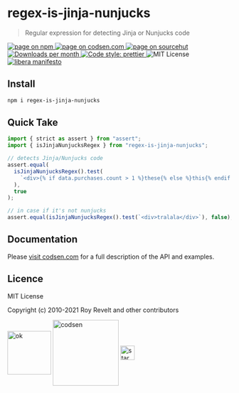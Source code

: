 # regex-is-jinja-nunjucks

> Regular expression for detecting Jinja or Nunjucks code

<div class="package-badges">
  <a href="https://www.npmjs.com/package/regex-is-jinja-nunjucks" rel="nofollow noreferrer noopener">
    <img src="https://img.shields.io/badge/-npm-blue?style=flat-square" alt="page on npm">
  </a>
  <a href="https://codsen.com/os/regex-is-jinja-nunjucks" rel="nofollow noreferrer noopener">
    <img src="https://img.shields.io/badge/-codsen-blue?style=flat-square" alt="page on codsen.com">
  </a>
  <a href="https://git.sr.ht/~royston/codsen/tree/master/packages/regex-is-jinja-nunjucks" rel="nofollow noreferrer noopener">
    <img src="https://img.shields.io/badge/-sourcehut-blue?style=flat-square" alt="page on sourcehut">
  </a>
  <a href="https://npmcharts.com/compare/regex-is-jinja-nunjucks?interval=30" rel="nofollow noreferrer noopener" target="_blank">
    <img src="https://img.shields.io/npm/dm/regex-is-jinja-nunjucks.svg?style=flat-square" alt="Downloads per month">
  </a>
  <a href="https://prettier.io" rel="nofollow noreferrer noopener" target="_blank">
    <img src="https://img.shields.io/badge/code_style-prettier-brightgreen.svg?style=flat-square" alt="Code style: prettier">
  </a>
  <img src="https://img.shields.io/badge/licence-MIT-brightgreen.svg?style=flat-square" alt="MIT License">
  <a href="https://liberamanifesto.com" rel="nofollow noreferrer noopener" target="_blank">
    <img src="https://img.shields.io/badge/libera-manifesto-lightgrey.svg?style=flat-square" alt="libera manifesto">
  </a>
</div>

## Install

```bash
npm i regex-is-jinja-nunjucks
```

## Quick Take

```js
import { strict as assert } from "assert";
import { isJinjaNunjucksRegex } from "regex-is-jinja-nunjucks";

// detects Jinja/Nunjucks code
assert.equal(
  isJinjaNunjucksRegex().test(
    `<div>{% if data.purchases.count > 1 %}these{% else %}this{% endif %}</div>`
  ),
  true
);

// in case if it's not nunjucks
assert.equal(isJinjaNunjucksRegex().test(`<div>tralala</div>`), false);
```

## Documentation

Please [visit codsen.com](https://codsen.com/os/regex-is-jinja-nunjucks/) for a full description of the API and examples.

## Licence

MIT License

Copyright (c) 2010-2021 Roy Revelt and other contributors


<img src="https://codsen.com/images/png-codsen-ok.png" width="98" alt="ok" align="center"> <img src="https://codsen.com/images/png-codsen-1.png" width="148" alt="codsen" align="center"> <img src="https://codsen.com/images/png-codsen-star-small.png" width="32" alt="star" align="center">

